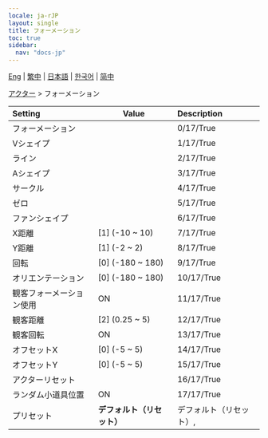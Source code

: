 ```yaml
---
locale: ja-rJP
layout: single
title: フォーメーション
toc: true
sidebar:
  nav: "docs-jp"
---
```

[Eng](/dancexr/menu/2025.4/actors/formation) | [繁中](/tw/dancexr/menu/2025.4/actors/formation) | [日本語](/jp/dancexr/menu/2025.4/actors/formation) | [한국어](/kr/dancexr/menu/2025.4/actors/formation) | [简中](/zh/dancexr/menu/2025.4/actors/formation)

[アクター](../menu#アクター) > フォーメーション



| Setting | Value | Description |
| :--- | --- | :--- |
| フォーメーション || 0/17/True
| Vシェイプ || 1/17/True
| ライン || 2/17/True
| Aシェイプ || 3/17/True
| サークル || 4/17/True
| ゼロ || 5/17/True
| ファンシェイプ || 6/17/True
| X距離 | [1] (-10 ~ 10) | 7/17/True
| Y距離 | [1] (-2 ~ 2) | 8/17/True
| 回転 | [0] (-180 ~ 180) | 9/17/True
| オリエンテーション | [0] (-180 ~ 180) | 10/17/True
| 観客フォーメーション使用 | ON | 11/17/True
| 観客距離 | [2] (0.25 ~ 5) | 12/17/True
| 観客回転 | ON | 13/17/True
| オフセットX | [0] (-5 ~ 5) | 14/17/True
| オフセットY | [0] (-5 ~ 5) | 15/17/True
| アクターリセット || 16/17/True
| ランダム小道具位置 | ON | 17/17/True
| プリセット | **デフォルト（リセット）** | デフォルト（リセット）,  |
